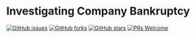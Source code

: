 # Investigating Company Bankruptcy
[![GitHub issues](https://img.shields.io/github/issues/Develop-Packt/Investigating-Company-Bankruptcy.svg)](https://github.com/Develop-Packt/Investigating-Company-Bankruptcy/issues)
[![GitHub forks](https://img.shields.io/github/forks/Develop-Packt/Investigating-Company-Bankruptcy.svg)](https://github.com/Develop-Packt/Investigating-Company-Bankruptcy/network)
[![GitHub stars](https://img.shields.io/github/stars/Develop-Packt/Investigating-Company-Bankruptcy.svg)](https://github.com/Develop-Packt/Investigating-Company-Bankruptcy/stargazers)
[![PRs Welcome](https://img.shields.io/badge/PRs-welcome-brightgreen.svg)](https://github.com/Develop-Packt/Investigating-Company-Bankruptcy/pulls)
